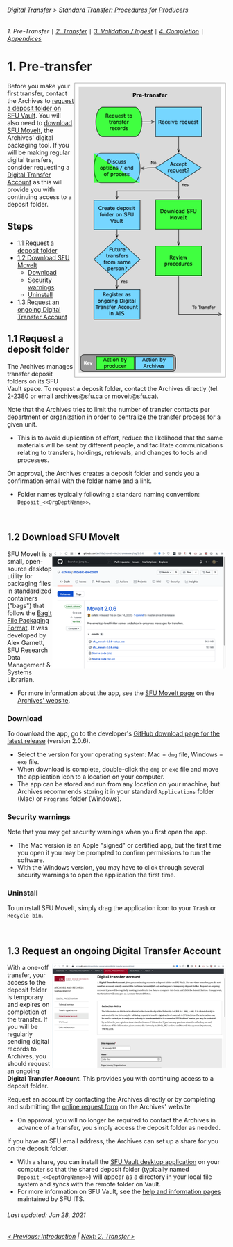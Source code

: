###### [Digital Transfer](../../README.md) > [Standard Transfer: Procedures for Producers](00-introduction.md)
###### 1. Pre-Transfer `|` [2. Transfer](02-transfer.md) `|` [3. Validation / Ingest](03-validation-ingest.md) `|` [4. Completion](04-completion.md) `|` [Appendices](../appendices/overview.md)

# 1. Pre-transfer
<img align="right" width="350" src="../../screenshots/01-pre-transfer.png">

Before you make your first transfer, contact the Archives to [request a deposit folder on SFU Vault](#11-request-access-to-a-deposit-folder). You will also need to [download SFU MoveIt](#12-download-sfu-moveit), the Archives' digital packaging tool. If you will be making regular digital transfers, consider requesting a [Digital Transfer Account](#13-request-an-onging-digital-transfer-account) as this will provide you with continuing access to a deposit folder.

## Steps
- [1.1 Request a deposit folder](#11-request-a-deposit-folder)
- [1.2 Download SFU MoveIt](#12-download-sfu-moveit)
    - [Download](#download)
    - [Security warnings](#security-warnings)
    - [Uninstall](#uninstall)
- [1.3 Request an ongoing Digital Transfer Account](#13-request-an-ongoing-digital-transfer-account)

## 1.1 Request a deposit folder
The Archives manages transfer deposit folders on its SFU Vault space. To request a deposit folder, contact the Archives directly (tel. 2-2380 or email archives@sfu.ca or moveit@sfu.ca).

Note that the Archives tries to limit the number of transfer contacts per department or organization in order to centralize the transfer process for a given unit.
- This is to avoid duplication of effort, reduce the likelihood that the same materials will be sent by different people, and facilitate communications relating to transfers, holdings, retrievals, and changes to tools and processes.

On approval, the Archives creates a deposit folder and sends you a confirmation email with the folder name and a link.
- Folder names typically following a standard naming convention: `Deposit_<<OrgDeptName>>`.

<br clear="all"/>

## 1.2 Download SFU MoveIt
<img align="right" width="400" src="../../screenshots/01-download-moveit.png">

SFU MoveIt is a small, open-source desktop utility for packaging files in standardized containers ("bags") that follow the [BagIt File Packaging Format](https://tools.ietf.org/html/rfc8493). It was developed by Alex Garnett, SFU Research Data Management & Systems Librarian.
- For more information about the app, see the [SFU MoveIt page](https://www.sfu.ca/archives/digital-preservation/sfu-moveit.html) on the [Archives' website](https://www.sfu.ca/archives).

### Download
To download the app, go to the developer's [GitHub download page for the latest release](https://github.com/axfelix/moveit-electron/releases/tag/2.0.6) (version 2.0.6).
- Select the version for your operating system: Mac = `dmg` file, Windows = `exe` file.
- When download is complete, double-click the `dmg` or `exe` file and move the application icon to a location on your computer.
- The app can be stored and run from any location on your machine, but Archives recommends storing it in your standard `Applications` folder (Mac) or `Programs` folder (Windows).

### Security warnings
Note that you may get security warnings when you first open the app.
- The Mac version is an Apple "signed" or certified app, but the first time you open it you may be prompted to confirm permissions to run the software.
- With the Windows version, you may have to click through several security warnings to open the application the first time.

### Uninstall
To uninstall SFU MoveIt, simply drag the application icon to your `Trash` or `Recycle bin`.

<br clear="all"/>

## 1.3 Request an ongoing Digital Transfer Account
<img align="right" width="400" src="../../screenshots/01-account-request-form.png">

With a one-off transfer, your access to the deposit folder is temporary and expires on completion of the transfer. If you will be regularly sending digital records to Archives, you should request an ongoing **Digital Transfer Account**. This provides you with continuing access to a deposit folder.

Request an account by contacting the Archives directly or by completing and submitting the [online request form](https://www.sfu.ca/archives/digital-preservation/digital-transfer-account.html) on the Archives' website
- On approval, you will no longer be required to contact the Archives in advance of a transfer, you simply access the deposit folder as needed.

If you have an SFU email address, the Archives can set up a share for you on the deposit folder.
- With a share, you can install the [SFU Vault desktop application](http://www.sfu.ca/download-sfuvault/) on your computer so that the shared deposit folder (typically named `Deposit_<<DeptOrgName>>`) will appear as a directory in your local file system and syncs with the remote folder on Vault.
- For more information on SFU Vault, see the [help and information pages](https://www.sfu.ca/itservices/collaboration/sfu-vault.html) maintained by SFU ITS.

###### Last updated: Jan 28, 2021
###### [< Previous: Introduction](00-introduction.md) | [Next: 2. Transfer >](02-transfer.md)
